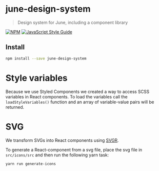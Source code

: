 # june-design-system

> Design system for June, including a component library

[![NPM](https://img.shields.io/npm/v/june-design-system.svg)](https://www.npmjs.com/package/june-design-system) [![JavaScript Style Guide](https://img.shields.io/badge/code_style-standard-brightgreen.svg)](https://standardjs.com)

## Install

```bash
npm install --save june-design-system
```

# Style variables
Because we use Styled Components we created a way to access SCSS variables in React components.
To load the variables call the ```loadStyleVariables()``` function and an array of variable-value pairs will be returned.   
 
# SVG
We transform SVGs into React components using [SVGR](https://github.com/smooth-code/svgr).

To generate a React-component from a svg file, place the svg file in ```src/icons/src```
and then run the following yarn task:

```bash
yarn run generate-icons
```
